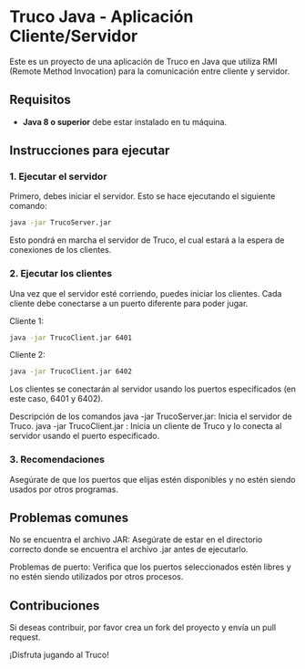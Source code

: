 # Truco Java - Aplicación Cliente/Servidor

Este es un proyecto de una aplicación de Truco en Java que utiliza RMI (Remote Method Invocation) para la comunicación entre cliente y servidor.

## Requisitos

- **Java 8 o superior** debe estar instalado en tu máquina.

## Instrucciones para ejecutar

### 1. Ejecutar el servidor

Primero, debes iniciar el servidor. Esto se hace ejecutando el siguiente comando:

```bash
java -jar TrucoServer.jar
```
Esto pondrá en marcha el servidor de Truco, el cual estará a la espera de conexiones de los clientes.

### 2. Ejecutar los clientes
Una vez que el servidor esté corriendo, puedes iniciar los clientes. Cada cliente debe conectarse a un puerto diferente para poder jugar.

Cliente 1:

```bash
java -jar TrucoClient.jar 6401
```
Cliente 2:

```bash
java -jar TrucoClient.jar 6402
```
Los clientes se conectarán al servidor usando los puertos especificados (en este caso, 6401 y 6402).

Descripción de los comandos
java -jar TrucoServer.jar: Inicia el servidor de Truco.
java -jar TrucoClient.jar <puerto>: Inicia un cliente de Truco y lo conecta al servidor usando el puerto especificado.
### 3. Recomendaciones
Asegúrate de que los puertos que elijas estén disponibles y no estén siendo usados por otros programas.
## Problemas comunes
No se encuentra el archivo JAR: Asegúrate de estar en el directorio correcto donde se encuentra el archivo .jar antes de ejecutarlo.

Problemas de puerto: Verifica que los puertos seleccionados estén libres y no estén siendo utilizados por otros procesos.

## Contribuciones
Si deseas contribuir, por favor crea un fork del proyecto y envía un pull request.

¡Disfruta jugando al Truco!
